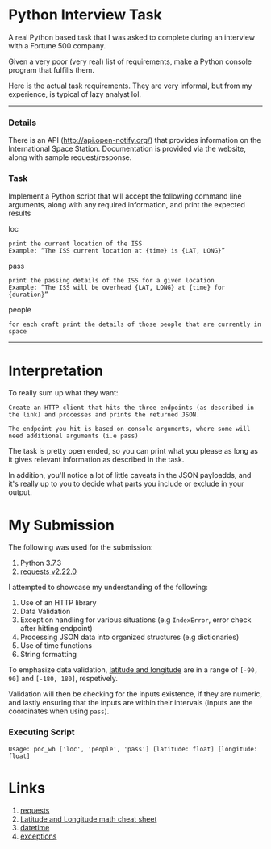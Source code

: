 # Python Interview Task
A real Python based task that I was asked to complete during an interview with a Fortune 500 company.

Given a very poor (very real) list of requirements, make a Python console program that fulfills them.

Here is the actual task requirements. They are very informal, but from my experience, is typical of lazy analyst lol.

---

### Details

There is an API (http://api.open-notify.org/) that provides information on the International Space Station. Documentation is provided via the website, along with sample request/response.


### Task

Implement a Python script that will accept the following command line arguments, along with any required information, and print the expected results

loc
```
print the current location of the ISS
Example: “The ISS current location at {time} is {LAT, LONG}”
```

pass
```
print the passing details of the ISS for a given location
Example: “The ISS will be overhead {LAT, LONG} at {time} for {duration}”
```

people
```
for each craft print the details of those people that are currently in space
```

---

# Interpretation
To really sum up what they want:
```
Create an HTTP client that hits the three endpoints (as described in the link) and processes and prints the returned JSON.

The endpoint you hit is based on console arguments, where some will need additional arguments (i.e pass)
```

The task is pretty open ended, so you can print what you please as long as it gives relevant information as described in the task.

In addition, you'll notice a lot of little caveats in the JSON payloadds, and it's really up to you to decide what parts you include or exclude in your output.

# My Submission
The following was used for the submission:

1. Python 3.7.3
2. [requests v2.22.0](https://2.python-requests.org/en/master/)

I attempted to showcase my understanding of the following:

1. Use of an HTTP library 
2. Data Validation
3. Exception handling for various situations (e.g `IndexError`, error check after hitting endpoint)
4. Processing JSON data into organized structures (e.g dictionaries)
5. Use of time functions
6. String formatting

To emphasize data validation, [latitude and longitude](http://www.geomidpoint.com/latlon.html) are in a range of `[-90, 90]` and `[-180, 180]`, respetively.

Validation will then be checking for the inputs existence, if they are numeric, and lastly ensuring that the inputs are within their intervals (inputs are the coordinates when using `pass`).

### Executing Script

```
Usage: poc_wh ['loc', 'people', 'pass'] [latitude: float] [longitude: float]
```

# Links

1. [requests](https://2.python-requests.org/en/master/)
2. [Latitude and Longitude math cheat sheet](http://www.geomidpoint.com/latlon.html)
3. [datetime](https://docs.python.org/3.3/library/datetime.html#datetime.datetime.utcfromtimestamp)
4. [exceptions](https://docs.python.org/2/library/exceptions.html)
